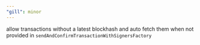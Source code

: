 ```yaml
---
"gill": minor
---
```


allow transactions without a latest blockhash and auto fetch them when not provided in
`sendAndConfirmTransactionWithSignersFactory`
